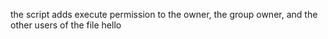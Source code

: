 the script adds execute permission to the owner, the group owner, and the other users of the file hello
